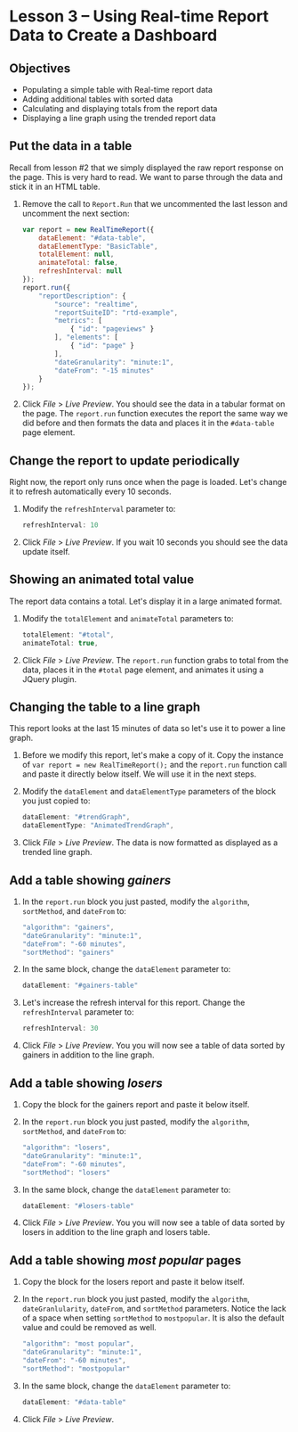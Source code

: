 Lesson 3 – Using Real-time Report Data to Create a Dashboard
=====

Objectives
-----
*   Populating a simple table with Real-time report data
*   Adding additional tables with sorted data
*   Calculating and displaying totals from the report data
*	Displaying a line graph using the trended report data

Put the data in a table
-----

Recall from lesson #2 that we simply displayed the raw report response on the page. This is very hard to read. We want to parse through the data and stick it in an HTML table.

1. Remove the call to `Report.Run` that we uncommented the last lesson and uncomment the next section:

    ```javascript
    var report = new RealTimeReport({
        dataElement: "#data-table",
        dataElementType: "BasicTable",
        totalElement: null,
        animateTotal: false,
        refreshInterval: null
    });
    report.run({
        "reportDescription": {
            "source": "realtime",
            "reportSuiteID": "rtd-example",
            "metrics": [
                { "id": "pageviews" }
            ], "elements": [
                { "id": "page" }
            ],
            "dateGranularity": "minute:1",
            "dateFrom": "-15 minutes"
        }
    });
    ```

2. Click *File* > *Live Preview*. You should see the data in a tabular format on the page. The `report.run` function executes the report the same way we did before and then formats the data and places it in the `#data-table` page element.

Change the report to update periodically
-----

Right now, the report only runs once when the page is loaded. Let's change it to refresh automatically every 10 seconds.

1. Modify the `refreshInterval` parameter to:

    ```javascript
    refreshInterval: 10
    ```

2. Click *File* > *Live Preview*.  If you wait 10 seconds you should see the data update itself.

Showing an animated total value
-----

The report data contains a total. Let's display it in a large animated format.

1. Modify the `totalElement` and `animateTotal` parameters to:

    ```javascript
    totalElement: "#total",
    animateTotal: true,
    ```

2. Click *File* > *Live Preview*.  The `report.run` function grabs to total from the data, places it in the `#total` page element, and animates it using a JQuery plugin.

Changing the table to a line graph
-----

This report looks at the last 15 minutes of data so let's use it to power a line graph. 

1. Before we modify this report, let's make a copy of it. Copy the instance of `var report = new RealTimeReport();` and the `report.run` function call and
   paste it directly below itself. We will use it in the next steps.

2. Modify the `dataElement` and `dataElementType` parameters of the block you just copied to:

    ```javascript
    dataElement: "#trendGraph",
    dataElementType: "AnimatedTrendGraph",
    ```

2. Click *File* > *Live Preview*.  The data is now formatted as displayed as a trended line graph.


Add a table showing *gainers*
-----

1. In the `report.run` block you just pasted, modify the `algorithm`, `sortMethod`, and `dateFrom` to:

    ```javascript
    "algorithm": "gainers",
    "dateGranularity": "minute:1",
    "dateFrom": "-60 minutes",
    "sortMethod": "gainers"
    ```

2. In the same block, change the `dataElement` parameter to:

    ```javascript
    dataElement: "#gainers-table"
    ```

3. Let's increase the refresh interval for this report. Change the `refreshInterval` parameter to:

    ```javascript
    refreshInterval: 30
    ```

4. Click *File* > *Live Preview*.  You you will now see a table of data sorted by gainers in addition to the line graph.


Add a table showing *losers*
-----

1. Copy the block for the gainers report and paste it below itself.

2. In the `report.run` block you just pasted, modify the `algorithm`, `sortMethod`, and `dateFrom` to:

    ```javascript
    "algorithm": "losers",
    "dateGranularity": "minute:1",
    "dateFrom": "-60 minutes",
    "sortMethod": "losers"
    ```

3. In the same block, change the `dataElement` parameter to:

    ```javascript
    dataElement: "#losers-table"
    ```

4. Click *File* > *Live Preview*.  You you will now see a table of data sorted by losers in addition to the line graph and losers table.


Add a table showing *most popular* pages
-----

1. Copy the block for the losers report and paste it below itself.

2. In the `report.run` block you just pasted, modify the `algorithm`, `dateGranlularity`, `dateFrom`,  and `sortMethod` parameters. Notice the lack of a space when setting `sortMethod` to `mostpopular`. It is also the default value and could be removed as well.

    ```javascript
    "algorithm": "most popular",
    "dateGranularity": "minute:1",
    "dateFrom": "-60 minutes",
    "sortMethod": "mostpopular"
    ```

3. In the same block, change the `dataElement` parameter to:

    ```javascript
    dataElement: "#data-table"
    ```

4. Click *File* > *Live Preview*.
